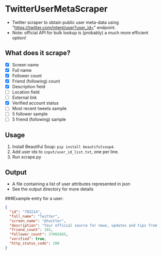 # TwitterUserMetaScraper
- Twitter scraper to obtain public user meta-data using "https://twitter.com/intent/user?user_id=" endpoint.
- Note: official API for bulk lookup is (probably) a much more efficient option!

## What does it scrape?
- [X] Screen name
- [X] Full name
- [X] Follower count
- [X] Friend (following) count
- [X] Description field 
- [ ] Location field
- [ ] External link
- [X] Verified account status
- [ ] Most recent tweets sample
- [ ] 5 follower sample
- [ ] 5 friend (following) sample

## Usage
1. Install Beautiful Soup: `pip install beautifulsoup4`.
2. Add user ids to `input/user_id_list.txt`, one per line.
3. Run scrape.py

## Output
- A file containing a list of user attributes represented in json
- See the output directory for more details

###Example entry for a user:
```json
{
  "id": "783214", 
  "full_name": "Twitter", 
  "screen_name": "@twitter",
  "description": "Your official source for news, updates and tips from Twitter, Inc.", 
  "friend_count": 102, 
  "follower_count": 37002665, 
  "verified": true,
  "http_status_code": 200
}
```
